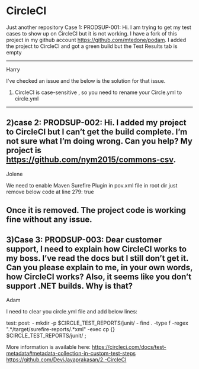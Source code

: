 # CircleCI
Just another repository
Case 1: PRODSUP-001:
Hi. I am trying to get my test cases to show up on CircleCI but it is not working. I have a fork of this project in my github account https://github.com/mtedone/podam. I added the project to CircleCI and got a green build but the Test Results tab is empty

---
Harry


I've checked an issue and the below is the solution for that issue.
1)	CircleCI is case-sensitive , so you need to rename your Circle.yml to  circle.yml
------------------------------------------------------------------------------------------------------------------------------------

2)case 2: PRODSUP-002:
Hi. I added my project to CircleCI but I can’t get the build complete. I’m not sure what I’m doing wrong. Can you help? My project is https://github.com/nym2015/commons-csv. 
---
Jolene

We need to enable Maven Surefire Plugin in pov.xml file in root dir
just remove below code at line 279:
<configuration>
   <skip>true</skip>
</configuration>

Once it is removed. The project code is working fine without any issue.
----------------------------------------------------------------------------------------------------------------------------------------
3)Case 3: PRODSUP-003:
Dear customer support,
I need to explain how CircleCI works to my boss. I’ve read the docs but I still don’t get it. Can you please explain to me, in your own words, how CircleCI works? Also, it seems like you don’t support .NET builds. Why is that?
--
Adam

I need to clear you circle.yml file and add below lines:

test:
  post:
    - mkdir -p $CIRCLE_TEST_REPORTS/junit/
    - find . -type f -regex ".*/target/surefire-reports/.*xml" -exec cp {} $CIRCLE_TEST_REPORTS/junit/ \;

More information is available here:
https://circleci.com/docs/test-metadata#metadata-collection-in-custom-test-steps
https://github.com/DeviJayaprakasan/2.-CircleCI
